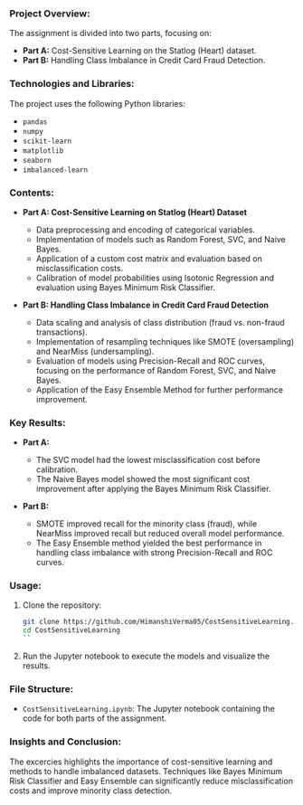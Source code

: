 ### Project Overview:
The assignment is divided into two parts, focusing on:
- **Part A:** Cost-Sensitive Learning on the Statlog (Heart) dataset.
- **Part B:** Handling Class Imbalance in Credit Card Fraud Detection.

### Technologies and Libraries:
The project uses the following Python libraries:
- `pandas`
- `numpy`
- `scikit-learn`
- `matplotlib`
- `seaborn`
- `imbalanced-learn`

### Contents:
- **Part A: Cost-Sensitive Learning on Statlog (Heart) Dataset**
  - Data preprocessing and encoding of categorical variables.
  - Implementation of models such as Random Forest, SVC, and Naive Bayes.
  - Application of a custom cost matrix and evaluation based on misclassification costs.
  - Calibration of model probabilities using Isotonic Regression and evaluation using Bayes Minimum Risk Classifier.

- **Part B: Handling Class Imbalance in Credit Card Fraud Detection**
  - Data scaling and analysis of class distribution (fraud vs. non-fraud transactions).
  - Implementation of resampling techniques like SMOTE (oversampling) and NearMiss (undersampling).
  - Evaluation of models using Precision-Recall and ROC curves, focusing on the performance of Random Forest, SVC, and Naive Bayes.
  - Application of the Easy Ensemble Method for further performance improvement.

### Key Results:
- **Part A:**
  - The SVC model had the lowest misclassification cost before calibration.
  - The Naive Bayes model showed the most significant cost improvement after applying the Bayes Minimum Risk Classifier.

- **Part B:**
  - SMOTE improved recall for the minority class (fraud), while NearMiss improved recall but reduced overall model performance.
  - The Easy Ensemble method yielded the best performance in handling class imbalance with strong Precision-Recall and ROC curves.

### Usage:
1. Clone the repository:
    ```bash
    git clone https://github.com/HimanshiVerma05/CostSensitiveLearning.git
    cd CostSensitiveLearning
    ``

2. Run the Jupyter notebook to execute the models and visualize the results.

### File Structure:
- `CostSensitiveLearning.ipynb`: The Jupyter notebook containing the code for both parts of the assignment.


### Insights and Conclusion:
The excercies highlights the importance of cost-sensitive learning and methods to handle imbalanced datasets. Techniques like Bayes Minimum Risk Classifier and Easy Ensemble can significantly reduce misclassification costs and improve minority class detection.


